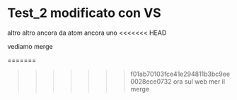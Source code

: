 # Test_2 modificato con VS
altro
altro ancora
da atom
ancora uno
<<<<<<< HEAD

vediamo merge

=======
>>>>>>> f01ab70103fce41e294811b3bc9ee0028ece0732
ora sul web mer il merge

